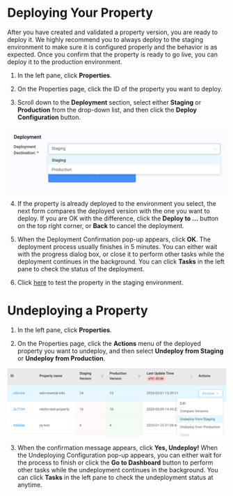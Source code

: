 # Deploying Your Property

After you have created and validated a property version, you are ready to deploy it. We highly recommend you to always deploy to the staging environment to make sure it is configured properly and the behavior is as expected. Once you confirm that the property is ready to go live, you can deploy it to the production environment.

1. In the left pane, click **Properties**. 

2. On the Properties page, click the ID of the property you want to deploy. 

3. Scroll down to the **Deployment** section, select either **Staging** or **Production** from the drop-down list, and then click the **Deploy Configuration** button.

<p align=center><img src="/docs/resources/images/Deployment Selections and Button.png" alt="deployment selections and button" width="900"></p>

4. If the property is already deployed to the environment you select, the next form compares the deployed version with the one you want to deploy. If you are OK with the difference, click the **Deploy to ...** button on the top right corner, or **Back** to cancel the deployment.

5. When the Deployment Confirmation pop-up appears, click **OK**. The deployment process usually finishes in 5 minutes. You can either wait with the progress dialog box, or close it to perform other tasks while the deployment continues in the background. You can click **Tasks** in the left pane to check the status of the deployment.

6. Click [here](</docs/portal/edge-configurations/testing-property.md#testing-property-in-staging>) to test the property in the staging environment.

# Undeploying a Property

1. In the left pane, click **Properties**.

2. On the Properties page, click the **Actions** menu of the deployed property you want to undeploy, and then select **Undeploy from Staging** or **Undeploy from Production**.

<p align="center"><img src="/docs/resources/images/UndeployAProperty.png" alt="property undeployment" width="900"></p>

3. When the confirmation message appears, click **Yes, Undeploy!** When the Undeploying Configuration pop-up appears, you can either wait for the process to finish or click the **Go to Dashboard** button to perform other tasks while the undeployment continues in the background. You can click **Tasks** in the left pane to check the undeployment status at anytime.
